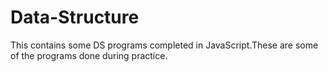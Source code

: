 
# Data-Structure

This contains some DS programs completed in JavaScript.These are some of the programs done during practice.





